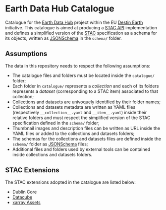 # Earth Data Hub Catalogue

Catalogue for the [Earth Data Hub][1] project within the EU [Destin Earth][2] initiative. This catalogue is aimed at producing a [STAC API][3] implementation and defines a simplified version of the [STAC][4] specification as a schema for its objects, written as [JSONSchema][5] in the `schema/` folder.

## Assumptions

The data in this repository needs to respect the following assumptions:

- The catalogue files and folders must be located inside the `catalogue/` folder;
- Each folder in `catalogue/` represents a *collection* and each of its folders represents a *dataset* (corresponding to a STAC item) associated to that collection;
- Collections and datasets are univoquely identified by their folder names;
- Collections and datasets metadata are written as YAML files (respectively `__collection__.yaml` and `__item__.yaml`) inside their relative folders and must respect the simplified version of the STAC specification defined in the `schema/` folder;
- Thumbnail images and description files can be written as URL inside the YAML files or added to the collections and datasets folders;
- The schemas for the collections and datasets files are defined inside the  `schema/` folder as [JSONSchema][5] files;
- Additional files and folders used by external tools can be contained inside collections and datasets folders.

## STAC Extensions

The STAC extensions adopted in the catalogue are listed below:

- Dublin Core
- [Datacube](https://github.com/stac-extensions/datacube)
- [xarray Assets](https://github.com/stac-extensions/xarray-assets)


[1]: https://earthdatahub.com/
[2]: https://destination-earth.eu/
[3]: https://github.com/radiantearth/stac-api-spec
[4]: https://github.com/radiantearth/stac-spec
[5]: https://json-schema.org/
